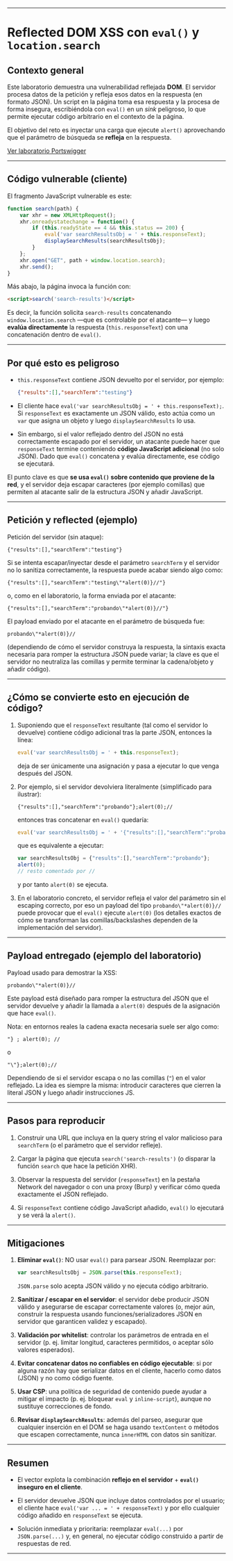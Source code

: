 
---

# Reflected DOM XSS con `eval()` y `location.search`

## Contexto general

Este laboratorio demuestra una vulnerabilidad reflejada **DOM**. El servidor procesa datos de la petición y refleja esos datos en la respuesta (en formato JSON). Un script en la página toma esa respuesta y la procesa de forma insegura, escribiéndola con `eval()` en un _sink_ peligroso, lo que permite ejecutar código arbitrario en el contexto de la página.

El objetivo del reto es inyectar una carga que ejecute `alert()` aprovechando que el parámetro de búsqueda se **refleja** en la respuesta.

[Ver laboratorio Portswigger](https://portswigger.net/web-security/cross-site-scripting/dom-based/lab-dom-xss-reflected)


---

## Código vulnerable (cliente)

El fragmento JavaScript vulnerable es este:

```js
function search(path) {
    var xhr = new XMLHttpRequest();
    xhr.onreadystatechange = function() {
        if (this.readyState == 4 && this.status == 200) {
            eval('var searchResultsObj = ' + this.responseText);
            displaySearchResults(searchResultsObj);
        }
    };
    xhr.open("GET", path + window.location.search);
    xhr.send();
}
```

Más abajo, la página invoca la función con:

```html
<script>search('search-results')</script>
```

Es decir, la función solicita `search-results` concatenando `window.location.search` —que es controlable por el atacante— y luego **evalúa directamente** la respuesta (`this.responseText`) con una concatenación dentro de `eval()`.

---

## Por qué esto es peligroso

- `this.responseText` contiene JSON devuelto por el servidor, por ejemplo:
    
    ```json
    {"results":[],"searchTerm":"testing"}
    ```
    
- El cliente hace `eval('var searchResultsObj = ' + this.responseText);`. Si `responseText` es exactamente un JSON válido, esto actúa como un `var` que asigna un objeto y luego `displaySearchResults` lo usa.
    
- Sin embargo, si el valor reflejado dentro del JSON no está correctamente escapado por el servidor, un atacante puede hacer que `responseText` termine conteniendo **código JavaScript adicional** (no solo JSON). Dado que `eval()` concatena y evalúa directamente, ese código se ejecutará.
    

El punto clave es que **se usa `eval()` sobre contenido que proviene de la red**, y el servidor deja escapar caracteres (por ejemplo comillas) que permiten al atacante salir de la estructura JSON y añadir JavaScript.

---

## Petición y reflected (ejemplo)

Petición del servidor (sin ataque):

```
{"results":[],"searchTerm":"testing"}
```

Si se intenta escapar/inyectar desde el parámetro `searchTerm` y el servidor no lo sanitiza correctamente, la respuesta puede acabar siendo algo como:

```
{"results":[],"searchTerm":"testing\"*alert(0)}//"}
```

o, como en el laboratorio, la forma enviada por el atacante:

```
{"results":[],"searchTerm":"probando\"*alert(0)}//"}
```

El payload enviado por el atacante en el parámetro de búsqueda fue:

```
probando\"*alert(0)}//
```

(dependiendo de cómo el servidor construya la respuesta, la sintaxis exacta necesaria para romper la estructura JSON puede variar; la clave es que el servidor no neutraliza las comillas y permite terminar la cadena/objeto y añadir código).

---

## ¿Cómo se convierte esto en ejecución de código?

1. Suponiendo que el `responseText` resultante (tal como el servidor lo devuelve) contiene código adicional tras la parte JSON, entonces la línea:
    
    ```js
    eval('var searchResultsObj = ' + this.responseText);
    ```
    
    deja de ser únicamente una asignación y pasa a ejecutar lo que venga después del JSON.
    
2. Por ejemplo, si el servidor devolviera literalmente (simplificado para ilustrar):
    
    ```
    {"results":[],"searchTerm":"probando"};alert(0);//
    ```
    
    entonces tras concatenar en `eval()` quedaría:
    
    ```js
    eval('var searchResultsObj = ' + '{"results":[],"searchTerm":"probando"};alert(0);//');
    ```
    
    que es equivalente a ejecutar:
    
    ```js
    var searchResultsObj = {"results":[],"searchTerm":"probando"};
    alert(0);
    // resto comentado por //
    ```
    
    y por tanto `alert(0)` se ejecuta.
    
3. En el laboratorio concreto, el servidor refleja el valor del parámetro sin el escaping correcto, por eso un payload del tipo `probando\"*alert(0)}//` puede provocar que el `eval()` ejecute `alert(0)` (los detalles exactos de cómo se transforman las comillas/backslashes dependen de la implementación del servidor).
    

---

## Payload entregado (ejemplo del laboratorio)

Payload usado para demostrar la XSS:

```
probando\"*alert(0)}//
```

Este payload está diseñado para romper la estructura del JSON que el servidor devuelve y añadir la llamada a `alert(0)` después de la asignación que hace `eval()`.

Nota: en entornos reales la cadena exacta necesaria suele ser algo como:

```
"} ; alert(0); //
```

 o

```
"\"};alert(0);// 
```

Dependiendo de si el servidor escapa o no las comillas (`"`) en el valor reflejado. La idea es siempre la misma: introducir caracteres que cierren la literal JSON y luego añadir instrucciones JS.

---

## Pasos para reproducir

1. Construir una URL que incluya en la query string el valor malicioso para `searchTerm` (o el parámetro que el servidor refleje).
    
2. Cargar la página que ejecuta `search('search-results')` (o disparar la función `search` que hace la petición XHR).
    
3. Observar la respuesta del servidor (`responseText`) en la pestaña Network del navegador o con una proxy (Burp) y verificar cómo queda exactamente el JSON reflejado.
    
4. Si `responseText` contiene código JavaScript añadido, `eval()` lo ejecutará y se verá la `alert()`.
    

---

## Mitigaciones

1. **Eliminar `eval()`**: NO usar `eval()` para parsear JSON. Reemplazar por:
    
    ```js
    var searchResultsObj = JSON.parse(this.responseText);
    ```
    
    `JSON.parse` solo acepta JSON válido y no ejecuta código arbitrario.
    
2. **Sanitizar / escapar en el servidor**: el servidor debe producir JSON válido y asegurarse de escapar correctamente valores (o, mejor aún, construir la respuesta usando funciones/serializadores JSON en servidor que garanticen validez y escapado).
    
3. **Validación por whitelist**: controlar los parámetros de entrada en el servidor (p. ej. limitar longitud, caracteres permitidos, o aceptar sólo valores esperados).
    
4. **Evitar concatenar datos no confiables en código ejecutable**: si por alguna razón hay que serializar datos en el cliente, hacerlo como datos (JSON) y no como código fuente.
    
5. **Usar CSP**: una política de seguridad de contenido puede ayudar a mitigar el impacto (p. ej. bloquear `eval` y `inline-script`), aunque no sustituye correcciones de fondo.
    
6. **Revisar `displaySearchResults`**: además del parseo, asegurar que cualquier inserción en el DOM se haga usando `textContent` o métodos que escapen correctamente, nunca `innerHTML` con datos sin sanitizar.
    

---

## Resumen

- El vector explota la combinación **reflejo en el servidor** + **`eval()` inseguro en el cliente**.
    
- El servidor devuelve JSON que incluye datos controlados por el usuario; el cliente hace `eval('var ... = ' + responseText)` y por ello cualquier código añadido en `responseText` se ejecuta.
    
- Solución inmediata y prioritaria: reemplazar `eval(...)` por `JSON.parse(...)` y, en general, no ejecutar código construido a partir de respuestas de red.
    

---
